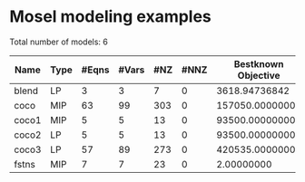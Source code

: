 #  Mosel modeling examples

Total number of models:   6

| Name  | Type | #Eqns | #Vars | #NZ | #NNZ | Bestknown Objective |
|-------|------|-------|-------|-----|------|---------------------|
| blend | LP   | 3     | 3     | 7   | 0    | 3618.94736842       |
| coco  | MIP  | 63    | 99    | 303 | 0    | 157050.00000000     |
| coco1 | MIP  | 5     | 5     | 13  | 0    | 93500.00000000      |
| coco2 | LP   | 5     | 5     | 13  | 0    | 93500.00000000      |
| coco3 | LP   | 57    | 89    | 273 | 0    | 420535.00000000     |
| fstns | MIP  | 7     | 7     | 23  | 0    | 2.00000000          |